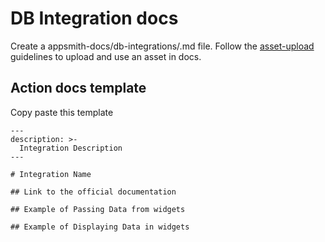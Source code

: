 # DB Integration docs
Create a appsmith-docs/db-integrations/<integratiom>.md file.
Follow the [asset-upload](./UploadingAssets.md) guidelines to upload and use an asset in docs.

## Action docs template
Copy paste this template 
```
---
description: >-
  Integration Description
---

# Integration Name

## Link to the official documentation

## Example of Passing Data from widgets

## Example of Displaying Data in widgets
```

